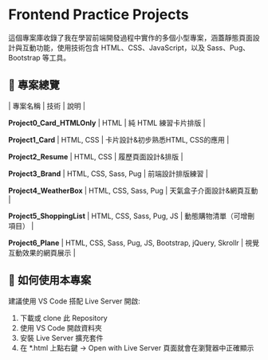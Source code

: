 # Frontend Practice Projects
這個專案庫收錄了我在學習前端開發過程中實作的多個小型專案，涵蓋靜態頁面設計與互動功能，使用技術包含 HTML、CSS、JavaScript，以及 Sass、Pug、Bootstrap 等工具。

## 📁 專案總覽
| 專案名稱 | 技術 | 說明 |

**Project0_Card_HTMLOnly**  | HTML  | 純 HTML 練習卡片排版 |

**Project1_Card**  | HTML, CSS  | 卡片設計&初步熟悉HTML, CSS的應用 |

**Project2_Resume**  | HTML, CSS  | 履歷頁面設計&排版 |

**Project3_Brand**  | HTML, CSS, Sass, Pug  | 前端設計排版練習 |

**Project4_WeatherBox**  | HTML, CSS, Sass, Pug  | 天氣盒子介面設計&網頁互動 |

**Project5_ShoppingList**  | HTML, CSS, Sass, Pug, JS  | 動態購物清單（可增刪項目） |

**Project6_Plane**  |  HTML, CSS, Sass, Pug, JS, Bootstrap, jQuery, Skrollr  | 視覺互動效果的網頁展示 |


## 🔧 如何使用本專案

建議使用 VS Code 搭配 Live Server 開啟:
1. 下載或 clone 此 Repository
2. 使用 VS Code 開啟資料夾
3. 安裝 Live Server 擴充套件
4. 在 *.html 上點右鍵 → Open with Live Server
頁面就會在瀏覽器中正確顯示




